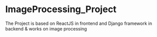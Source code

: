 # ImageProcessing_Project
The Project is based on ReactJS in frontend and Django framework in backend &amp; works on image processing
